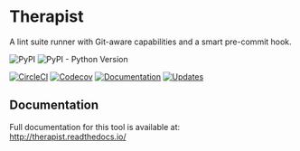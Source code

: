 # Therapist

A lint suite runner with Git-aware capabilities and a smart pre-commit hook. 

![PyPI](https://img.shields.io/pypi/v/therapist.svg)
![PyPI - Python Version](https://img.shields.io/pypi/pyversions/therapist.svg)

[![CircleCI](https://img.shields.io/circleci/project/github/rehandalal/therapist.svg)](https://circleci.com/gh/rehandalal/therapist)
[![Codecov](https://img.shields.io/codecov/c/gh/rehandalal/therapist.svg)](https://codecov.io/gh/rehandalal/therapist)
[![Documentation](https://img.shields.io/readthedocs/therapist/latest.svg)](http://therapist.readthedocs.io/en/latest/?badge=latest)
[![Updates](https://pyup.io/repos/github/rehandalal/therapist/shield.svg)](https://pyup.io/repos/github/rehandalal/therapist/)

## Documentation

Full documentation for this tool is available at: 
http://therapist.readthedocs.io/
